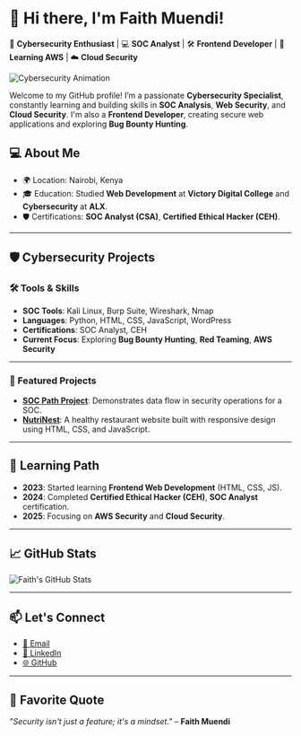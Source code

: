 # 👋 Hi there, I'm Faith Muendi!

🔐 **Cybersecurity Enthusiast** | 💻 **SOC Analyst** | 🛠️ **Frontend Developer** | 🌱 **Learning AWS** | ☁️ **Cloud Security**

![Cybersecurity Animation](https://media.giphy.com/media/6QAPUSFz3bqzScODCk/giphy.gif)

Welcome to my GitHub profile! I’m a passionate **Cybersecurity Specialist**, constantly learning and building skills in **SOC Analysis**, **Web Security**, and **Cloud Security**. I'm also a **Frontend Developer**, creating secure web applications and exploring **Bug Bounty Hunting**.

## 💻 About Me

- 🌍 Location: Nairobi, Kenya
- 🎓 Education: Studied **Web Development** at **Victory Digital College** and **Cybersecurity** at **ALX**.
- 🛡️ Certifications: **SOC Analyst (CSA)**, **Certified Ethical Hacker (CEH)**.

---

## 🛡️ Cybersecurity Projects

### 🛠️ Tools & Skills

- **SOC Tools**: Kali Linux, Burp Suite, Wireshark, Nmap
- **Languages**: Python, HTML, CSS, JavaScript, WordPress
- **Certifications**: SOC Analyst, CEH
- **Current Focus**: Exploring **Bug Bounty Hunting**, **Red Teaming**, **AWS Security**

---

### 🔐 Featured Projects

- **[SOC Path Project](https://github.com/faith-muendi/Data-Flow-Chat)**: Demonstrates data flow in security operations for a SOC.
- **[NutriNest](https://github.com/faith-muendi/nutrinest)**: A healthy restaurant website built with responsive design using HTML, CSS, and JavaScript.

---

## 🌱 Learning Path

- **2023**: Started learning **Frontend Web Development** (HTML, CSS, JS).
- **2024**: Completed **Certified Ethical Hacker (CEH)**, **SOC Analyst** certification.
- **2025**: Focusing on **AWS Security** and **Cloud Security**.

---

## 📈 GitHub Stats

![Faith's GitHub Stats](https://github-readme-stats.vercel.app/api?username=faith-muendi&show_icons=true&theme=react)

---

## 📫 Let's Connect

- [📧 Email](mailto:faithmuendi20@gmail.com)
- [🔗 LinkedIn](https://www.linkedin.com/in/faith-muendi-95a924188/)
- [🌐 GitHub](https://github.com/faith-muendi)

---

## 💬 Favorite Quote
*"Security isn't just a feature; it's a mindset."* – **Faith Muendi**
